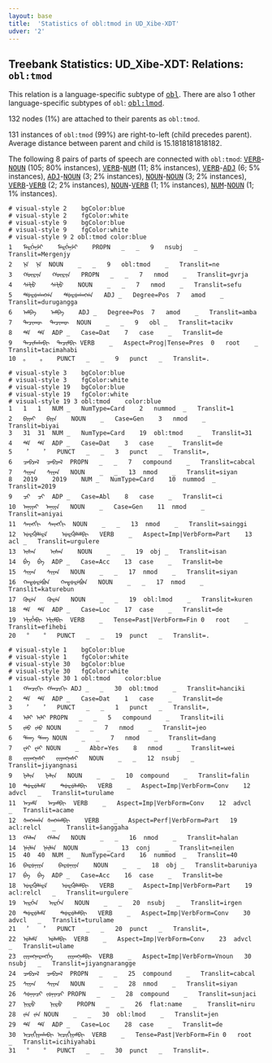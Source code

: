 ```yaml
---
layout: base
title:  'Statistics of obl:tmod in UD_Xibe-XDT'
udver: '2'
---
```


## Treebank Statistics: UD_Xibe-XDT: Relations: `obl:tmod`

This relation is a language-specific subtype of <tt><a href="sjo_xdt-dep-obl.html">obl</a></tt>.
There are also 1 other language-specific subtypes of `obl`: <tt><a href="sjo_xdt-dep-obl-lmod.html">obl:lmod</a></tt>.

132 nodes (1%) are attached to their parents as `obl:tmod`.

131 instances of `obl:tmod` (99%) are right-to-left (child precedes parent).
Average distance between parent and child is 15.1818181818182.

The following 8 pairs of parts of speech are connected with `obl:tmod`: <tt><a href="sjo_xdt-pos-VERB.html">VERB</a></tt>-<tt><a href="sjo_xdt-pos-NOUN.html">NOUN</a></tt> (105; 80% instances), <tt><a href="sjo_xdt-pos-VERB.html">VERB</a></tt>-<tt><a href="sjo_xdt-pos-NUM.html">NUM</a></tt> (11; 8% instances), <tt><a href="sjo_xdt-pos-VERB.html">VERB</a></tt>-<tt><a href="sjo_xdt-pos-ADJ.html">ADJ</a></tt> (6; 5% instances), <tt><a href="sjo_xdt-pos-ADJ.html">ADJ</a></tt>-<tt><a href="sjo_xdt-pos-NOUN.html">NOUN</a></tt> (3; 2% instances), <tt><a href="sjo_xdt-pos-NOUN.html">NOUN</a></tt>-<tt><a href="sjo_xdt-pos-NOUN.html">NOUN</a></tt> (3; 2% instances), <tt><a href="sjo_xdt-pos-VERB.html">VERB</a></tt>-<tt><a href="sjo_xdt-pos-VERB.html">VERB</a></tt> (2; 2% instances), <tt><a href="sjo_xdt-pos-NOUN.html">NOUN</a></tt>-<tt><a href="sjo_xdt-pos-VERB.html">VERB</a></tt> (1; 1% instances), <tt><a href="sjo_xdt-pos-NUM.html">NUM</a></tt>-<tt><a href="sjo_xdt-pos-NOUN.html">NOUN</a></tt> (1; 1% instances).


~~~ conllu
# visual-style 2	bgColor:blue
# visual-style 2	fgColor:white
# visual-style 9	bgColor:blue
# visual-style 9	fgColor:white
# visual-style 9 2 obl:tmod	color:blue
1	ᠮᡝᠷᡤᡝᠨᡷᡞ	ᠮᡝᠷᡤᡝᠨᡷᡞ	PROPN	_	_	9	nsubj	_	Translit=Mergenjy
2	ᠨᡝ	ᠨᡝ	NOUN	_	_	9	obl:tmod	_	Translit=ne
3	ᡤᡡᠷᡪᠠ	ᡤᡡᠷᡪᠠ	PROPN	_	_	7	nmod	_	Translit=gvrja
4	ᠰᡝᡫᡠ	ᠰᡝᡫᡠ	NOUN	_	_	7	nmod	_	Translit=sefu
5	ᡩᡠᠷᡠᡤᠠᡢᡤᠠ	ᡩᡠᠷᡠᡤᠠᡢᡤᠠ	ADJ	_	Degree=Pos	7	amod	_	Translit=durugangga
6	ᠠᠮᠪᠠ	ᠠᠮᠪᠠ	ADJ	_	Degree=Pos	7	amod	_	Translit=amba
7	ᡨᠠᠴᡞᡣᡡ	ᡨᠠᠴᡞᡣᡡ	NOUN	_	_	9	obl	_	Translit=tacikv
8	ᡩᡝ	ᡩᡝ	ADP	_	Case=Dat	7	case	_	Translit=de
9	ᡨᠠᠴᡞᠮᠠᡥᠠᠪᡞ	ᡨᠠᠴᡞᠮᠪᡞ	VERB	_	Aspect=Prog|Tense=Pres	0	root	_	Translit=tacimahabi
10	。	。	PUNCT	_	_	9	punct	_	Translit=.

~~~


~~~ conllu
# visual-style 3	bgColor:blue
# visual-style 3	fgColor:white
# visual-style 19	bgColor:blue
# visual-style 19	fgColor:white
# visual-style 19 3 obl:tmod	color:blue
1	1	1	NUM	_	NumType=Card	2	nummod	_	Translit=1
2	ᠪᡞᠶᠠᡞ	ᠪᡞᠶᠠ	NOUN	_	Case=Gen	3	nmod	_	Translit=biyai
3	31	31	NUM	_	NumType=Card	19	obl:tmod	_	Translit=31
4	ᡩᡝ	ᡩᡝ	ADP	_	Case=Dat	3	case	_	Translit=de
5	︐	︐	PUNCT	_	_	3	punct	_	Translit=,
6	ᠴᠠᠪᠴᠠᠯ	ᠴᠠᠪᠴᠠᠯ	PROPN	_	_	7	compound	_	Translit=cabcal
7	ᠰᡞᠶᠠᠨ	ᠰᡞᠶᠠᠨ	NOUN	_	_	13	nmod	_	Translit=siyan
8	2019	2019	NUM	_	NumType=Card	10	nummod	_	Translit=2019
9	ᠴᡞ	ᠴᡞ	ADP	_	Case=Abl	8	case	_	Translit=ci
10	ᠠᠨᡞᠶᠠᡞ	ᠠᠨᡞᠶᠠ	NOUN	_	Case=Gen	11	nmod	_	Translit=aniyai
11	ᠰᠠᡞᡢᡤᡞ	ᠰᠠᡞᡢᡤᡞ	NOUN	_	_	13	nmod	_	Translit=sainggi
12	ᡠᠷᡤᡠᠯᡝᠷᡝ	ᡠᠷᡤᡠᠯᡝᠮᠪᡞ	VERB	_	Aspect=Imp|VerbForm=Part	13	acl	_	Translit=urgulere
13	ᡞᠰᠠᠨ	ᡞᠰᠠᠨ	NOUN	_	_	19	obj	_	Translit=isan
14	ᠪᡝ	ᠪᡝ	ADP	_	Case=Acc	13	case	_	Translit=be
15	ᠰᡞᠶᠠᠨ	ᠰᡞᠶᠠᠨ	NOUN	_	_	17	nmod	_	Translit=siyan
16	ᡣᠠᡨᡠᠷᡝᠪᡠᠨ	ᡣᠠᡨᡠᠷᡝᠪᡠᠨ	NOUN	_	_	17	nmod	_	Translit=katurebun
17	ᡣᡠᠷᡝᠨ	ᡣᡠᠷᡝᠨ	NOUN	_	_	19	obl:lmod	_	Translit=kuren
18	ᡩᡝ	ᡩᡝ	ADP	_	Case=Loc	17	case	_	Translit=de
19	ᡝᡫᡞᡥᡝᠪᡞ	ᡝᡫᡞᠮᠪᡞ	VERB	_	Tense=Past|VerbForm=Fin	0	root	_	Translit=efihebi
20	︒	︒	PUNCT	_	_	19	punct	_	Translit=.

~~~


~~~ conllu
# visual-style 1	bgColor:blue
# visual-style 1	fgColor:white
# visual-style 30	bgColor:blue
# visual-style 30	fgColor:white
# visual-style 30 1 obl:tmod	color:blue
1	ᡥᠠᠨᠴᡞᡣᡞ	ᡥᠠᠨᠴᡞᡣᡞ	ADJ	_	_	30	obl:tmod	_	Translit=hanciki
2	ᡩᡝ	ᡩᡝ	ADP	_	Case=Dat	1	case	_	Translit=de
3	︐	︐	PUNCT	_	_	1	punct	_	Translit=,
4	ᡞᠯᡞ	ᡞᠯᡞ	PROPN	_	_	5	compound	_	Translit=ili
5	ᡪᡝᠣ	ᡪᡝᠣ	NOUN	_	_	7	nmod	_	Translit=jeo
6	ᡩᠠᡢ	ᡩᠠᡢ	NOUN	_	_	7	nmod	_	Translit=dang
7	ᠸᡝᡞ	ᠸᡝᡞ	NOUN	_	Abbr=Yes	8	nmod	_	Translit=wei
8	ᡪᡞᠶᠠᡢᠨᠠᠰᡞ	ᡪᡞᠶᠠᡢᠨᠠᠰᡞ	NOUN	_	_	12	nsubj	_	Translit=jiyangnasi
9	ᡫᠠᠯᡞᠨ	ᡫᠠᠯᡞᠨ	NOUN	_	_	10	compound	_	Translit=falin
10	ᡨᡠᠷᡠᠯᠠᠮᡝ	ᡨᡠᠷᡠᠯᠠᠮᠪᡞ	VERB	_	Aspect=Imp|VerbForm=Conv	12	advcl	_	Translit=turulame
11	ᠠᠴᠠᠮᡝ	ᠠᠴᠠᠮᠪᡞ	VERB	_	Aspect=Imp|VerbForm=Conv	12	advcl	_	Translit=acame
12	ᡧᠠᡢᡤᠠᡥᠠ	ᡧᠠᡢᡤᠠᠮᠪᡞ	VERB	_	Aspect=Perf|VerbForm=Part	19	acl:relcl	_	Translit=šanggaha
13	ᡥᠠᠯᠠᠨ	ᡥᠠᠯᠠᠨ	NOUN	_	_	16	nmod	_	Translit=halan
14	ᠨᡝᡞᠯᡝᠨ	ᠨᡝᡞᠯᡝᠨ	NOUN	_	_	13	conj	_	Translit=neilen
15	40	40	NUM	_	NumType=Card	16	nummod	_	Translit=40
16	ᠪᠠᠷᡠᠨᡞᠶᠠ	ᠪᠠᠷᡠᠨᡞᠶᠠ	NOUN	_	_	18	obj	_	Translit=baruniya
17	ᠪᡝ	ᠪᡝ	ADP	_	Case=Acc	16	case	_	Translit=be
18	ᡠᠷᡤᡠᠯᡝᠷᡝ	ᡠᠷᡤᡠᠯᡝᠮᠪᡞ	VERB	_	Aspect=Imp|VerbForm=Part	19	acl:relcl	_	Translit=urgulere
19	ᡞᠷᡤᡝᠨ	ᡞᠷᡤᡝᠨ	NOUN	_	_	20	nsubj	_	Translit=irgen
20	ᡨᡠᠷᡠᠯᠠᠮᡝ	ᡨᡠᠷᡠᠯᠠᠮᠪᡞ	VERB	_	Aspect=Imp|VerbForm=Conv	30	advcl	_	Translit=turulame
21	︐	︐	PUNCT	_	_	20	punct	_	Translit=,
22	ᡠᠯᠠᠮᡝ	ᡠᠯᠠᠮᠪᡞ	VERB	_	Aspect=Imp|VerbForm=Conv	23	advcl	_	Translit=ulame
23	ᡪᡞᠶᠠᡢᠨᠠᠷᠠᡢᡤᡝ	ᡪᡞᠶᠠᡢᠨᠠᠮᠪᡞ	VERB	_	Aspect=Imp|VerbForm=Vnoun	30	nsubj	_	Translit=jiyangnarangge
24	ᠴᠠᠪᠴᠠᠯ	ᠴᠠᠪᠴᠠᠯ	PROPN	_	_	25	compound	_	Translit=cabcal
25	ᠰᡞᠶᠠᠨ	ᠰᡞᠶᠠᠨ	NOUN	_	_	28	nmod	_	Translit=siyan
26	ᠰᡠᠨᡪᠠᠴᡞ	ᡪᡠᠨᡪᠠᠴᡞ	PROPN	_	_	28	compound	_	Translit=sunjaci
27	ᠨᡞᠷᡠ	ᠨᡞᠷᡠ	PROPN	_	_	26	flat:name	_	Translit=niru
28	ᡪᡝᠨ	ᡪᡝᠨ	NOUN	_	_	30	obl:lmod	_	Translit=jen
29	ᡩᡝ	ᡩᡝ	ADP	_	Case=Loc	28	case	_	Translit=de
30	ᡞᠴᡞᡥᡞᠶᠠᡥᠠᠪᡞ	ᡞᠴᡞᡥᡞᠶᠠᠮᠪᡞ	VERB	_	Tense=Past|VerbForm=Fin	0	root	_	Translit=icihiyahabi
31	︒	︒	PUNCT	_	_	30	punct	_	Translit=.

~~~


